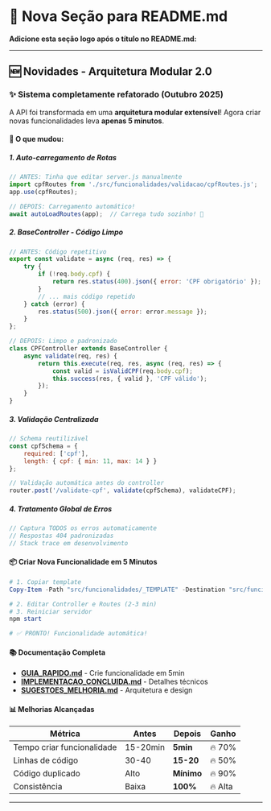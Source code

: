 # 🚀 Nova Seção para README.md

**Adicione esta seção logo após o título no README.md:**

---

## 🆕 Novidades - Arquitetura Modular 2.0

### ✨ Sistema completamente refatorado (Outubro 2025)

A API foi transformada em uma **arquitetura modular extensível**! Agora criar novas funcionalidades leva **apenas 5 minutos**.

#### 🎯 O que mudou:

##### 1. Auto-carregamento de Rotas
```javascript
// ANTES: Tinha que editar server.js manualmente
import cpfRoutes from './src/funcionalidades/validacao/cpfRoutes.js';
app.use(cpfRoutes);

// DEPOIS: Carregamento automático!
await autoLoadRoutes(app);  // Carrega tudo sozinho! 🎉
```

##### 2. BaseController - Código Limpo
```javascript
// ANTES: Código repetitivo
export const validate = async (req, res) => {
    try {
        if (!req.body.cpf) {
            return res.status(400).json({ error: 'CPF obrigatório' });
        }
        // ... mais código repetido
    } catch (error) {
        res.status(500).json({ error: error.message });
    }
};

// DEPOIS: Limpo e padronizado
class CPFController extends BaseController {
    async validate(req, res) {
        return this.execute(req, res, async (req, res) => {
            const valid = isValidCPF(req.body.cpf);
            this.success(res, { valid }, 'CPF válido');
        });
    }
}
```

##### 3. Validação Centralizada
```javascript
// Schema reutilizável
const cpfSchema = {
    required: ['cpf'],
    length: { cpf: { min: 11, max: 14 } }
};

// Validação automática antes do controller
router.post('/validate-cpf', validate(cpfSchema), validateCPF);
```

##### 4. Tratamento Global de Erros
```javascript
// Captura TODOS os erros automaticamente
// Respostas 404 padronizadas
// Stack trace em desenvolvimento
```

#### 📦 Criar Nova Funcionalidade em 5 Minutos

```powershell
# 1. Copiar template
Copy-Item -Path "src/funcionalidades/_TEMPLATE" -Destination "src/funcionalidades/qrcode" -Recurse

# 2. Editar Controller e Routes (2-3 min)
# 3. Reiniciar servidor
npm start

# ✅ PRONTO! Funcionalidade automática!
```

#### 📚 Documentação Completa

- **[GUIA_RAPIDO.md](./GUIA_RAPIDO.md)** - Crie funcionalidade em 5min
- **[IMPLEMENTACAO_CONCLUIDA.md](./IMPLEMENTACAO_CONCLUIDA.md)** - Detalhes técnicos
- **[SUGESTOES_MELHORIA.md](./SUGESTOES_MELHORIA.md)** - Arquitetura e design

#### 📊 Melhorias Alcançadas

| Métrica | Antes | Depois | Ganho |
|---------|-------|--------|-------|
| Tempo criar funcionalidade | 15-20min | **5min** | 🔥 70% |
| Linhas de código | 30-40 | **15-20** | 🔥 50% |
| Código duplicado | Alto | **Mínimo** | 🔥 90% |
| Consistência | Baixa | **100%** | 🔥 Alta |

---
